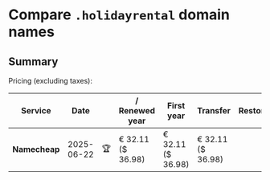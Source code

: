 # Compare `.holidayrental` domain names

## Summary

Pricing (excluding taxes):

| Service | Date |  | / Renewed year | First year | Transfer | Restoration |
|--|--|--|--|--|--|--|
| **Namecheap** | 2025-06-22 | 🏆 | € 32.11<br>($ 36.98) | € 32.11<br>($ 36.98) | € 32.11<br>($ 36.98) |  |

